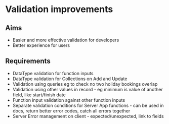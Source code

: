 Validation improvements
=======================

Aims
----

- Easier and more effective validation for developers
- Better experience for users

Requirements
------------

- DataType validation for function inputs
- DataType validation for Collections on Add and Update
- Validation using queries eg to check no two holiday bookings overlap
- Validation using other values in record - eg minimum is value of another field, like start/finish date
- Function input validation against other function inputs
- Separate validation conditions for Server App functions - can be used in docs, return better error codes, catch all errors together
- Server Error management on client - expected/unexpected, link to fields
